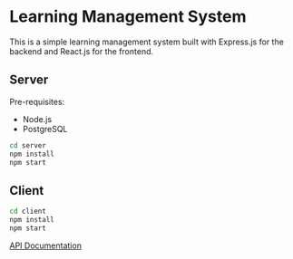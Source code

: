 # Learning Management System

This is a simple learning management system built with Express.js for the backend and React.js for the frontend.

## Server

Pre-requisites:
- Node.js
- PostgreSQL

```bash
cd server
npm install
npm start
```

## Client

```bash
cd client
npm install
npm start
```

[API Documentation](server/README.md)

